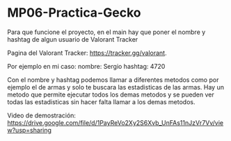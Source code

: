 # MP06-Practica-Gecko
Para que funcione el proyecto, en el main hay que poner el nombre y hashtag de algun usuario de Valorant Tracker

Pagina del Valorant Tracker: https://tracker.gg/valorant.

Por ejemplo en mi caso: nombre: Sergio    hashtag: 4720

Con el nombre y hashtag podemos llamar a diferentes metodos como por ejemplo el de armas y solo te buscara las estadisticas de las armas.
Hay un metodo que permite ejecutar todos los demas metodos y se pueden ver todas las estadisticas sin hacer falta llamar a los demas metodos.

Video de demostración: https://drive.google.com/file/d/1PayReVo2Xy2S6Xvb_UnFAs11nJzVr7Vv/view?usp=sharing


